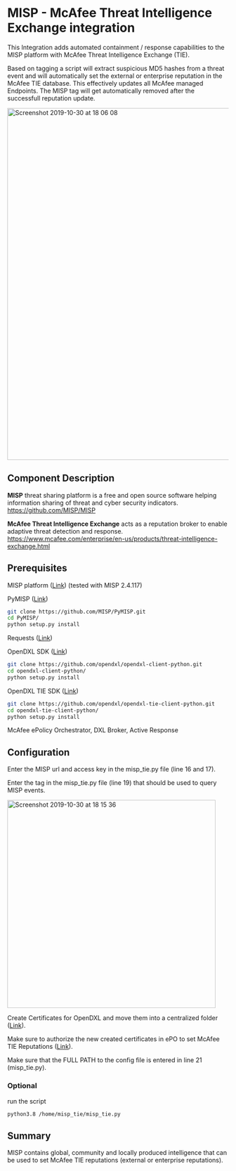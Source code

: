 # MISP - McAfee Threat Intelligence Exchange integration

This Integration adds automated containment / response capabilities to the MISP platform with McAfee Threat Intelligence Exchange (TIE).

Based on tagging a script will extract suspicious MD5 hashes from a threat event and will automatically set the external or enterprise reputation in the McAfee TIE database. This effectively updates all McAfee managed Endpoints.
The MISP tag will get automatically removed after the successfull reputation update.

   <img width="802" alt="Screenshot 2019-10-30 at 18 06 08" src="https://user-images.githubusercontent.com/25227268/67881016-06148e80-fb40-11e9-9cad-54253e965e14.png">

## Component Description
**MISP** threat sharing platform is a free and open source software helping information sharing of threat and cyber security indicators. https://github.com/MISP/MISP

**McAfee Threat Intelligence Exchange** acts as a reputation broker to enable adaptive
threat detection and response. https://www.mcafee.com/enterprise/en-us/products/threat-intelligence-exchange.html

## Prerequisites
MISP platform ([Link](https://github.com/MISP/MISP)) (tested with MISP 2.4.117)

PyMISP ([Link](https://github.com/MISP/PyMISP))
```sh
git clone https://github.com/MISP/PyMISP.git
cd PyMISP/
python setup.py install
```

Requests ([Link](http://docs.python-requests.org/en/master/user/install/#install))

OpenDXL SDK ([Link](https://github.com/opendxl/opendxl-client-python))
```sh
git clone https://github.com/opendxl/opendxl-client-python.git
cd opendxl-client-python/
python setup.py install
```

OpenDXL TIE SDK ([Link](https://github.com/opendxl/opendxl-tie-client-python))
```sh
git clone https://github.com/opendxl/opendxl-tie-client-python.git
cd opendxl-tie-client-python/
python setup.py install
```

McAfee ePolicy Orchestrator, DXL Broker, Active Response

## Configuration
Enter the MISP url and access key in the misp_tie.py file (line 16 and 17).

Enter the tag in the misp_tie.py file (line 19) that should be used to query MISP events.

<img width="474" alt="Screenshot 2019-10-30 at 18 15 36" src="https://user-images.githubusercontent.com/25227268/67881736-57714d80-fb41-11e9-9276-ead5f48afe8a.png">

Create Certificates for OpenDXL and move them into a centralized folder ([Link](https://opendxl.github.io/opendxl-client-python/pydoc/epoexternalcertissuance.html)). 

Make sure to authorize the new created certificates in ePO to set McAfee TIE Reputations ([Link](https://opendxl.github.io/opendxl-tie-client-python/pydoc/basicsetreputationexample.html)).

Make sure that the FULL PATH to the config file is entered in line 21 (misp_tie.py).

### Optional

run the script 
```sh
python3.8 /home/misp_tie/misp_tie.py
```

## Summary
MISP contains global, community and locally produced intelligence that can be used to set McAfee TIE reputations (external or enterprise reputations).
